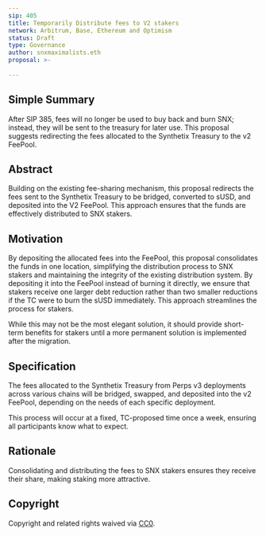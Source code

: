 ```yaml
---
sip: 405
title: Temporarily Distribute fees to V2 stakers
network: Arbitrum, Base, Ethereum and Optimism
status: Draft
type: Governance
author: snxmaximalists.eth
proposal: >-
  
---
```


## Simple Summary
After SIP 385, fees will no longer be used to buy back and burn SNX; instead, they will be sent to the treasury for later use. This proposal suggests redirecting the fees allocated to the Synthetix Treasury to the v2 FeePool.

## Abstract
Building on the existing fee-sharing mechanism, this proposal redirects the fees sent to the Synthetix Treasury to be bridged, converted to sUSD, and deposited into the V2 FeePool. This approach ensures that the funds are effectively distributed to SNX stakers.

## Motivation
By depositing the allocated fees into the FeePool, this proposal consolidates the funds in one location, simplifying the distribution process to SNX stakers and maintaining the integrity of the existing distribution system. By depositing it into the FeePool instead of burning it directly, we ensure that stakers receive one larger debt reduction rather than two smaller reductions if the TC were to burn the sUSD immediately. This approach streamlines the process for stakers.

While this may not be the most elegant solution, it should provide short-term benefits for stakers until a more permanent solution is implemented after the migration.

## Specification
The fees allocated to the Synthetix Treasury from Perps v3 deployments across various chains will be bridged, swapped, and deposited into the v2 FeePool, depending on the needs of each specific deployment.

This process will occur at a fixed, TC-proposed time once a week, ensuring all participants know what to expect.

## Rationale
Consolidating and distributing the fees to SNX stakers ensures they receive their share, making staking more attractive.

## Copyright
Copyright and related rights waived via [CC0](https://creativecommons.org/publicdomain/zero/1.0/).

